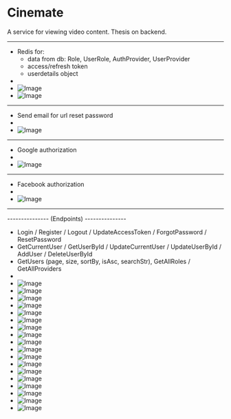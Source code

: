 # Cinemate
A service for viewing video content. Thesis on backend.

-------------------------------------------------------
 - Redis for:
    - data from db: Role, UserRole, AuthProvider, UserProvider
    - access/refresh token
    - userdetails object
 - 
 - ![Image](https://github.com/user-attachments/assets/db99a521-8ebb-4abc-8070-4ccbf46cf2c8)
 - ![Image](https://github.com/user-attachments/assets/f5dfa42c-033c-4507-af0a-669e429e56d6)

-------------------------------------------------------
 - Send email for url reset password
 -
 - ![Image](https://github.com/user-attachments/assets/012d8adc-2b6a-4751-a07b-1fe82f64e3ee)

-------------------------------------------------------
 - Google authorization
 - 
 - ![Image](https://github.com/user-attachments/assets/e6a011ff-4ef6-4eb2-a51c-2a5e967ab347)

-------------------------------------------------------
 - Facebook authorization
 - 
 - ![Image](https://github.com/user-attachments/assets/fa2b3f64-df33-4e6e-b13b-a0b1e17af7fb)
-------------------------------------------------------
 --------------- (Endpoints) ---------------
 - Login / Register / Logout / UpdateAccessToken / ForgotPassword / ResetPassword
 - GetCurrentUser / GetUserById / UpdateCurrentUser / UpdateUserById / AddUser / DeleteUserById
 - GetUsers (page, size, sortBy, isAsc, searchStr), GetAllRoles / GetAllProviders
 - 
 - ![Image](https://github.com/user-attachments/assets/5cca4c2e-c5e6-416d-be35-6c87b4e6bcb6)
 - ![Image](https://github.com/user-attachments/assets/0c94b4bf-059d-4ca1-b409-ba510e67a1ee)
 - ![Image](https://github.com/user-attachments/assets/ee1560dc-56cc-4d8f-9d91-ccf47ec56c38)
 - ![Image](https://github.com/user-attachments/assets/778ed50f-d09c-4619-9e59-84d8cbd87368)
 - ![Image](https://github.com/user-attachments/assets/5390dd86-4578-40d8-a117-9dc87590728b)
 - ![Image](https://github.com/user-attachments/assets/8c61996f-7b69-442c-84fb-9b57df599bb2)
 - ![Image](https://github.com/user-attachments/assets/84f7c6d7-5efb-44bd-827c-3e4e6e40fd30)
 - ![Image](https://github.com/user-attachments/assets/52ec5480-3b8f-4a48-9958-de54310973a8)
 - ![Image](https://github.com/user-attachments/assets/9d9d87ec-e143-4939-aafc-bcfa7dbf2a7d)
 - ![Image](https://github.com/user-attachments/assets/632d6f6e-6b91-4dc5-9d28-762b880ff5af)
 - ![Image](https://github.com/user-attachments/assets/2a0d1809-297a-455b-9f02-a99aa5ff8771)
 - ![Image](https://github.com/user-attachments/assets/124d0fdb-9559-48dd-aefa-48ac7dc34bfc)
 - ![Image](https://github.com/user-attachments/assets/12853119-00cb-4c39-a4b1-61c6762f6cf7)
 - ![Image](https://github.com/user-attachments/assets/1be354f7-67eb-4a8c-ad65-c387a536deb4)
 - ![Image](https://github.com/user-attachments/assets/af574274-6fe9-4636-a0f7-31197f24772a)
 - ![Image](https://github.com/user-attachments/assets/5f56e17a-8331-4eab-bd83-d2db5b477f0f)
 - ![Image](https://github.com/user-attachments/assets/b3f349c6-a747-4c35-9a76-d6fa2ed124a6)
 - ![Image](https://github.com/user-attachments/assets/0657d9ce-612a-4c94-82ff-5004a0c8bcae)
